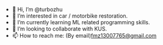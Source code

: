 - 👋 Hi, I’m @turbozhu
- 👀 I’m interested in car / motorbike restoration.
- 🌱 I’m currently learning ML related programming skills.
- 💞️ I’m looking to collaborate with KUS.
- 📫 How to reach me: (By email)fmz13007765@gmail.com

<!---
turbozhu/turbozhu is a ✨ special ✨ repository because its `README.md` (this file) appears on your GitHub profile.
You can click the Preview link to take a look at your changes.
--->
